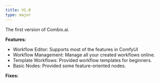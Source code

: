 ```yaml
---
title: V1.0
type: major
---
```


The first version of Combix.ai.

**Features:**

* Workflow Editor: Supports most of the features in ComfyUI
* Workflow Management: Manage all your created workflows online. 
* Template Workflows: Provided workflow templates for beginners.
* Basic Nodes: Provided some feature-oriented nodes.

**Fixes:**

